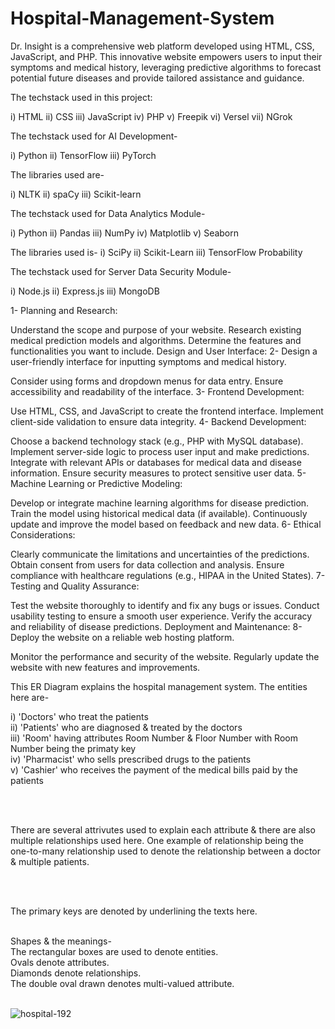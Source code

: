 # Hospital-Management-System





Dr. Insight is a comprehensive web platform developed using HTML, CSS, JavaScript, and PHP. This innovative website empowers users to input their symptoms and medical history, leveraging predictive algorithms to forecast potential future diseases and provide tailored assistance and guidance.

The techstack used in this project:

i) HTML ii) CSS iii) JavaScript iv) PHP v) Freepik vi) Versel vii) NGrok

The techstack used for AI Development-

i) Python ii) TensorFlow iii) PyTorch

The libraries used are-

i) NLTK ii) spaCy iii) Scikit-learn

The techstack used for Data Analytics Module-

i) Python ii) Pandas iii) NumPy iv) Matplotlib v) Seaborn

The libraries used is- i) SciPy ii) Scikit-Learn iii) TensorFlow Probability

The techstack used for Server Data Security Module-

i) Node.js ii) Express.js iii) MongoDB

1- Planning and Research:

Understand the scope and purpose of your website.
Research existing medical prediction models and algorithms.
Determine the features and functionalities you want to include.
Design and User Interface:
2- Design a user-friendly interface for inputting symptoms and medical history.

Consider using forms and dropdown menus for data entry.
Ensure accessibility and readability of the interface.
3- Frontend Development:

Use HTML, CSS, and JavaScript to create the frontend interface.
Implement client-side validation to ensure data integrity.
4- Backend Development:

Choose a backend technology stack (e.g., PHP with MySQL database).
Implement server-side logic to process user input and make predictions.
Integrate with relevant APIs or databases for medical data and disease information.
Ensure security measures to protect sensitive user data.
5- Machine Learning or Predictive Modeling:

Develop or integrate machine learning algorithms for disease prediction.
Train the model using historical medical data (if available).
Continuously update and improve the model based on feedback and new data.
6- Ethical Considerations:

Clearly communicate the limitations and uncertainties of the predictions.
Obtain consent from users for data collection and analysis.
Ensure compliance with healthcare regulations (e.g., HIPAA in the United States).
7- Testing and Quality Assurance:

Test the website thoroughly to identify and fix any bugs or issues.
Conduct usability testing to ensure a smooth user experience.
Verify the accuracy and reliability of disease predictions.
Deployment and Maintenance:
8- Deploy the website on a reliable web hosting platform.

Monitor the performance and security of the website.
Regularly update the website with new features and improvements.







This ER Diagram explains the hospital management system. 
The entities here are-


i) 'Doctors' who treat the patients <br>
ii) 'Patients' who are diagnosed & treated by the doctors  <br>
iii) 'Room' having attributes Room Number & Floor Number with Room Number being the primaty key <br>
iv) 'Pharmacist' who sells prescribed drugs to the patients <br>
v) 'Cashier' who receives the payment of the medical bills paid by the patients <br>

<br>
<br>

There are several attrivutes used to explain each attribute & there are also multiple relationships used here. One example of relationship being the one-to-many relationship used to denote the relationship between a doctor & multiple patients. 

<br>
<br>

The primary keys are denoted by underlining the texts here.

<br>
Shapes & the meanings-  <br>
The rectangular boxes are used to denote entities. <br>
Ovals denote attributes. <br>
Diamonds denote relationships. <br>
The double oval drawn denotes multi-valued attribute. <br><br>


![hospital-192](https://github.com/dbarua1020/Hospital-Management-System/assets/99043833/e90684da-de73-498c-a533-4cb455d5a836)
